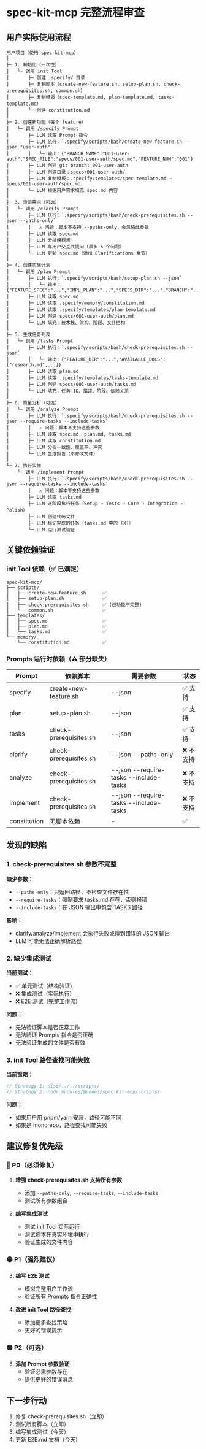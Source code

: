 # spec-kit-mcp 完整流程审查

## 用户实际使用流程

```
用户项目（使用 spec-kit-mcp）
│
├─ 1. 初始化（一次性）
│   └─ 调用 init Tool
│       ├─ 创建 .specify/ 目录
│       ├─ 复制脚本（create-new-feature.sh, setup-plan.sh, check-prerequisites.sh, common.sh）
│       ├─ 复制模板（spec-template.md, plan-template.md, tasks-template.md）
│       └─ 创建 constitution.md
│
├─ 2. 创建新功能（每个 feature）
│   └─ 调用 /specify Prompt
│       ├─ LLM 读取 Prompt 指令
│       ├─ LLM 执行：`.specify/scripts/bash/create-new-feature.sh --json "user-auth"`
│       │   └─ 输出：{"BRANCH_NAME":"001-user-auth","SPEC_FILE":"specs/001-user-auth/spec.md","FEATURE_NUM":"001"}
│       ├─ LLM 创建 git branch: 001-user-auth
│       ├─ LLM 创建目录：specs/001-user-auth/
│       ├─ LLM 复制模板：.specify/templates/spec-template.md → specs/001-user-auth/spec.md
│       └─ LLM 根据用户需求填充 spec.md 内容
│
├─ 3. 澄清需求（可选）
│   └─ 调用 /clarify Prompt
│       ├─ LLM 执行：`.specify/scripts/bash/check-prerequisites.sh --json --paths-only`
│       │   ⚠️ 问题：脚本不支持 --paths-only，会忽略此参数
│       ├─ LLM 读取 spec.md
│       ├─ LLM 分析模糊点
│       ├─ LLM 与用户交互式提问（最多 5 个问题）
│       └─ LLM 更新 spec.md（添加 Clarifications 章节）
│
├─ 4. 创建实施计划
│   └─ 调用 /plan Prompt
│       ├─ LLM 执行：`.specify/scripts/bash/setup-plan.sh --json`
│       │   └─ 输出：{"FEATURE_SPEC":"...","IMPL_PLAN":"...","SPECS_DIR":"...","BRANCH":"..."}
│       ├─ LLM 读取 spec.md
│       ├─ LLM 读取 .specify/memory/constitution.md
│       ├─ LLM 读取 .specify/templates/plan-template.md
│       ├─ LLM 创建 specs/001-user-auth/plan.md
│       └─ LLM 填充：技术栈、架构、阶段、文件结构
│
├─ 5. 生成任务列表
│   └─ 调用 /tasks Prompt
│       ├─ LLM 执行：`.specify/scripts/bash/check-prerequisites.sh --json`
│       │   └─ 输出：{"FEATURE_DIR":"...","AVAILABLE_DOCS":["research.md",...]}
│       ├─ LLM 读取 plan.md
│       ├─ LLM 读取 .specify/templates/tasks-template.md
│       ├─ LLM 创建 specs/001-user-auth/tasks.md
│       └─ LLM 填充：任务 ID、描述、阶段、依赖关系
│
├─ 6. 质量分析（可选）
│   └─ 调用 /analyze Prompt
│       ├─ LLM 执行：`.specify/scripts/bash/check-prerequisites.sh --json --require-tasks --include-tasks`
│       │   ⚠️ 问题：脚本不支持这些参数
│       ├─ LLM 读取 spec.md, plan.md, tasks.md
│       ├─ LLM 读取 constitution.md
│       ├─ LLM 分析一致性、覆盖率、冲突
│       └─ LLM 生成报告（不修改文件）
│
└─ 7. 执行实施
    └─ 调用 /implement Prompt
        ├─ LLM 执行：`.specify/scripts/bash/check-prerequisites.sh --json --require-tasks --include-tasks`
        │   ⚠️ 问题：脚本不支持这些参数
        ├─ LLM 读取 tasks.md
        ├─ LLM 逐阶段执行任务（Setup → Tests → Core → Integration → Polish）
        ├─ LLM 创建代码文件
        ├─ LLM 标记完成的任务（tasks.md 中的 [X]）
        └─ LLM 运行测试验证
```

## 关键依赖验证

### init Tool 依赖（✅ 已满足）
```
spec-kit-mcp/
├── scripts/
│   ├── create-new-feature.sh      ✅
│   ├── setup-plan.sh              ✅
│   ├── check-prerequisites.sh     ✅ (但功能不完整)
│   └── common.sh                  ✅
├── templates/
│   ├── spec.md                    ✅
│   ├── plan.md                    ✅
│   └── tasks.md                   ✅
└── memory/
    └── constitution.md            ✅
```

### Prompts 运行时依赖（⚠️ 部分缺失）

| Prompt | 依赖脚本 | 需要参数 | 状态 |
|--------|---------|---------|------|
| specify | create-new-feature.sh | --json | ✅ 支持 |
| plan | setup-plan.sh | --json | ✅ 支持 |
| tasks | check-prerequisites.sh | --json | ✅ 支持 |
| clarify | check-prerequisites.sh | --json --paths-only | ❌ 不支持 |
| analyze | check-prerequisites.sh | --json --require-tasks --include-tasks | ❌ 不支持 |
| implement | check-prerequisites.sh | --json --require-tasks --include-tasks | ❌ 不支持 |
| constitution | 无脚本依赖 | - | ✅ |

## 发现的缺陷

### 1. check-prerequisites.sh 参数不完整
**缺少参数**：
- `--paths-only`：只返回路径，不检查文件存在性
- `--require-tasks`：强制要求 tasks.md 存在，否则报错
- `--include-tasks`：在 JSON 输出中包含 TASKS 路径

**影响**：
- clarify/analyze/implement 会执行失败或得到错误的 JSON 输出
- LLM 可能无法正确解析路径

### 2. 缺少集成测试
**当前测试**：
- ✅ 单元测试（结构验证）
- ❌ 集成测试（实际执行）
- ❌ E2E 测试（完整工作流）

**问题**：
- 无法验证脚本是否正常工作
- 无法验证 Prompts 指令是否正确
- 无法验证生成的文件是否有效

### 3. init Tool 路径查找可能失败
**当前策略**：
```typescript
// Strategy 1: dist/../../scripts/
// Strategy 2: node_modules/@code3/spec-kit-mcp/scripts/
```

**问题**：
- 如果用户用 pnpm/yarn 安装，路径可能不同
- 如果是 monorepo，路径查找可能失败

## 建议修复优先级

### 🔴 P0（必须修复）
1. **增强 check-prerequisites.sh 支持所有参数**
   - 添加 `--paths-only`, `--require-tasks`, `--include-tasks`
   - 测试所有参数组合

2. **编写集成测试**
   - 测试 init Tool 实际运行
   - 测试脚本在真实环境中执行
   - 验证生成的文件内容

### 🟡 P1（强烈建议）
3. **编写 E2E 测试**
   - 模拟完整用户工作流
   - 验证所有 Prompts 指令正确性

4. **改进 init Tool 路径查找**
   - 添加更多查找策略
   - 更好的错误提示

### 🟢 P2（可选）
5. **添加 Prompt 参数验证**
   - 验证必需参数存在
   - 提供更好的错误消息

## 下一步行动

1. 修复 check-prerequisites.sh（立即）
2. 测试所有脚本（立即）
3. 编写集成测试（今天）
4. 更新 E2E.md 文档（今天）
